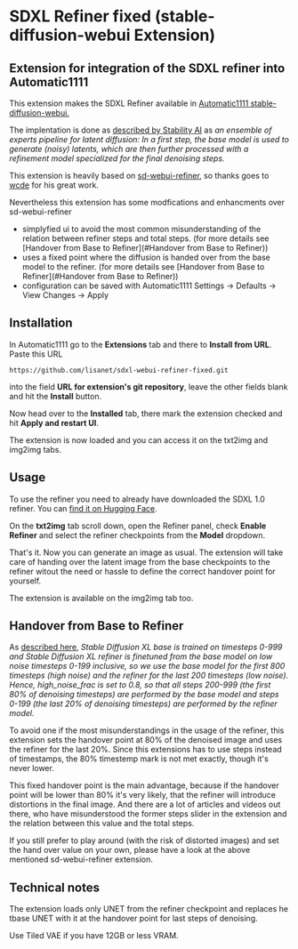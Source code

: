 # SDXL Refiner fixed (stable-diffusion-webui Extension)
## Extension for integration of the SDXL refiner into Automatic1111

This extension makes the SDXL Refiner available in [Automatic1111 stable-diffusion-webui.](https://github.com/AUTOMATIC1111/stable-diffusion-webui)

The implentation is done as [described by Stability AI](https://huggingface.co/stabilityai/stable-diffusion-xl-base-1.0) as *an ensemble of experts pipeline for latent diffusion: In a first step, the base model is used to generate (noisy) latents, which are then further processed with a refinement model specialized for the final denoising steps.*

This extension is heavily based on [sd-webui-refiner](https://github.com/wcde/sd-webui-refiner), so thanks goes to [wcde](https://github.com/wcde) for his great work.

Nevertheless this extension has some modfications and enhancments over sd-webui-refiner

* simplyfied ui to avoid the most common misunderstanding of the relation between refiner steps and total steps. (for more details see [Handover from Base to Refiner](#Handover from Base to Refiner))
* uses a fixed point where the diffusion is handed over from the base model to the refiner. (for more details see [Handover from Base to Refiner](#Handover from Base to Refiner))
* configuration can be saved with Automatic1111 Settings -> Defaults -> View Changes -> Apply

## Installation

In Automatic1111 go to the **Extensions** tab and there to **Install from URL**. Paste this URL 

`https://github.com/lisanet/sdxl-webui-refiner-fixed.git`

into the field **URL for extension's git repository**, leave the other fields blank and hit the **Install** button. 

Now head over to the **Installed** tab, there mark the extension checked and hit **Apply and restart UI**.

The extension is now loaded and you can access it on the txt2img and img2img tabs.

## Usage

To use the refiner you need to already have downloaded the SDXL 1.0 refiner. You can [find it on Hugging Face](https://huggingface.co/stabilityai/stable-diffusion-xl-refiner-1.0/tree/main).

On the **txt2img** tab scroll down, open the Refiner panel, check **Enable Refiner** and select the refiner checkpoints from the **Model** dropdown. 

That's it. Now you can generate an image as usual. The extension will take care of handing over the latent image from the base checkpoints to the refiner witout the need or hassle to define the correct handover point for yourself.

The extension is available on the img2img tab too.

## Handover from Base to Refiner

As [described here](https://huggingface.co/docs/diffusers/api/pipelines/stable_diffusion/stable_diffusion_xl), *Stable Diffusion XL base is trained on timesteps 0-999 and Stable Diffusion XL refiner is finetuned from the base model on low noise timesteps 0-199 inclusive, so we use the base model for the first 800 timesteps (high noise) and the refiner for the last 200 timesteps (low noise). Hence, high_noise_frac is set to 0.8, so that all steps 200-999 (the first 80% of denoising timesteps) are performed by the base model and steps 0-199 (the last 20% of denoising timesteps) are performed by the refiner model.*

To avoid one if the most misunderstandings in the usage of the refiner, this extension sets the handover point at 80% of the denoised image and uses the refiner for the last 20%. Since this extensions has to use steps instead of timestamps, the 80% timestemp mark is not met exactly, though it's never lower. 

This fixed handover point is the main advantage, because if the handover point will be lower than 80% it's very likely, that the refiner will introduce distortions in the final image. And there are a lot of articles and videos out there, who have misunderstood the former steps slider in the extension and the relation between this value and the total steps.

If you still prefer to play around (with the risk of distorted images) and set the hand over value on your own, please have a look at the above mentioned sd-webui-refiner extension.

## Technical notes

The extension loads only UNET from the refiner checkpoint and replaces he tbase UNET with it at the handover point for last steps of denoising.

Use Tiled VAE if you have 12GB or less VRAM.
